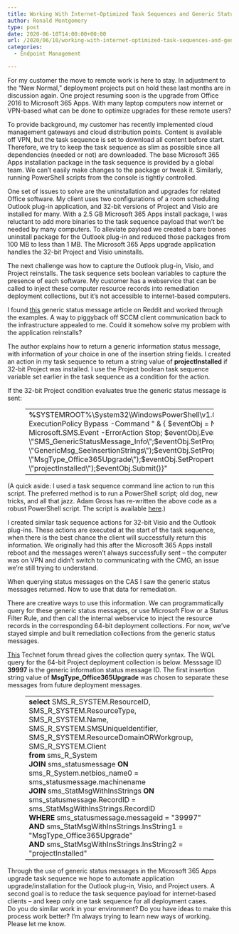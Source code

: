 ```yaml
---
title: Working With Internet-Optimized Task Sequences and Generic Status Messages
author: Ronald Montgomery
type: post
date: 2020-06-10T14:00:00+00:00
url: /2020/06/10/working-with-internet-optimized-task-sequences-and-generic-status-messages/
categories:
  - Endpoint Management

---
```

For my customer the move to remote work is here to stay. In adjustment to the “New Normal,” deployment projects put on hold these last months are in discussion again. One project resuming soon is the upgrade from Office 2016 to Microsoft 365 Apps. With many laptop computers now internet or VPN-based what can be done to optimize upgrades for these remote users?

To provide background, my customer has recently implemented cloud management gateways and cloud distribution points. Content is available off VPN, but the task sequence is set to download all content before start. Therefore, we try to keep the task sequence as slim as possible since all dependencies (needed or not) are downloaded. The base Microsoft 365 Apps installation package in the task sequence is provided by a global team. We can’t easily make changes to the package or tweak it. Similarly, running PowerShell scripts from the console is tightly controlled.

One set of issues to solve are the uninstallation and upgrades for related Office software. My client uses two configurations of a room scheduling Outlook plug-in application, and 32-bit versions of Project and Visio are installed for many. With a 2.5 GB Microsoft 365 Apps install package, I was reluctant to add more binaries to the task sequence payload that won’t be needed by many computers. To alleviate payload we created a bare bones uninstall package for the Outlook plug-in and reduced those packages from 100 MB to less than 1 MB. The Microsoft 365 Apps upgrade application handles the 32-bit Project and Visio uninstalls.

The next challenge was how to capture the Outlook plug-in, Visio, and Project reinstalls. The task sequence sets boolean variables to capture the presence of each software. My customer has a webservice that can be called to inject these computer resource records into remediation deployment collections, but it’s not accessible to internet-based computers.

I found [this](https://www.reddit.com/r/SCCM/comments/b19gzw/how_we_used_to_do_it_collecting_client_data_via/) generic status message article on Reddit and worked through the examples. A way to piggyback off SCCM client communication back to the infrastructure appealed to me. Could it somehow solve my problem with the application reinstalls?

The author explains how to return a generic information status message, with information of your choice in one of the insertion string fields. I created an action in my task sequence to return a string value of **projectInstalled** if 32-bit Project was installed. I use the Project boolean task sequence variable set earlier in the task sequence as a condition for the action.

If the 32-bit Project condition evaluates true the generic status message is sent:<figure class="wp-block-table">

<table>
  <tr>
    <td>
      <strong>%</strong>SYSTEMROOT%\System32\WindowsPowerShell\v1.0\powershell.exe -ExecutionPolicy Bypass -Command " & { $eventObj = New-Object -ComObject Microsoft.SMS.Event -ErrorAction Stop; $eventObj.EventType = \"SMS_GenericStatusMessage_Info\";$eventObj.SetProperty(\"Attribute403\", \"GenericMsg_SeeInsertionStrings\");$eventObj.SetProperty(\"InsertionString1\", \"MsgType_Office365Upgrade\");$eventObj.SetProperty(\"InsertionString2\", \"projectInstalled\");$eventObj.Submit()}" 
    </td>
  </tr>
</table></figure> 

(A quick aside: I used a task sequence command line action to run this script. The preferred method is to run a PowerShell script; old dog, new tricks, and all that jazz. Adam Gross has re-written the above code as a robust PowerShell script. The script is available [here](https://github.com/RonaldMontgomery/SysManSquad/blob/master/New-CustomStatusMessage).)

I created similar task sequence actions for 32-bit Visio and the Outlook plug-ins. These actions are executed at the start of the task sequence, when there is the best chance the client will successfully return this information. We originally had this after the Microsoft 365 Apps install reboot and the messages weren’t always successfully sent – the computer was on VPN and didn’t switch to communicating with the CMG, an issue we’re still trying to understand.

When querying status messages on the CAS I saw the generic status messages returned. Now to use that data for remediation.

There are creative ways to use this information. We can programmatically query for these generic status messages, or use Microsoft Flow or a Status Filter Rule, and then call the internal webservice to inject the resource records in the corresponding 64-bit deployment collections. For now, we’ve stayed simple and built remediation collections from the generic status messages.

[This](https://social.technet.microsoft.com/Forums/en-US/0822d4d9-3033-4344-8cff-c72d89a0db20/how-to-create-collection-based-on-status-message?forum=configmgrgeneral) Technet forum thread gives the collection query syntax. The WQL query for the 64-bit Project deployment collection is below. Messsage ID **39997** is the generic information status message ID. The first insertion string value of **MsgType_Office365Upgrade** was chosen to separate these messages from future deployment messages.<figure class="wp-block-table">

<table>
  <tr>
    <td>
      <strong>select</strong> SMS_R_SYSTEM.ResourceID,<br />SMS_R_SYSTEM.ResourceType,<br />SMS_R_SYSTEM.Name,<br />SMS_R_SYSTEM.SMSUniqueIdentifier,<br />SMS_R_SYSTEM.ResourceDomainORWorkgroup,<br />SMS_R_SYSTEM.Client <br /><strong>from</strong> sms_R_System <br /><strong>JOIN</strong> sms_statusmessage <strong>ON</strong> sms_R_System.netbios_name0 = sms_statusmessage.machinename <br /><strong>JOIN</strong> sms_StatMsgWithInsStrings <strong>ON</strong> sms_statusmessage.RecordID = sms_StatMsgWithInsStrings.RecordID <br /><strong>WHERE</strong> sms_statusmessage.messageid = "39997" <br /><strong>AND</strong> sms_StatMsgWithInsStrings.InsString1 = "MsgType_Office365Upgrade" <br /><strong>AND</strong> sms_StatMsgWithInsStrings.InsString2 = "projectInstalled" 
    </td>
  </tr>
</table></figure> 

Through the use of generic status messages in the Microsoft 365 Apps upgrade task sequence we hope to automate application upgrade/installation for the Outlook plug-in, Visio, and Project users. A second goal is to reduce the task sequence payload for internet-based clients – and keep only one task sequence for all deployment cases.  
Do you do similar work in your environment? Do you have ideas to make this process work better? I’m always trying to learn new ways of working. Please let me know.
